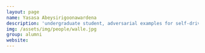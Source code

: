 ```yaml
---
layout: page
name: Yasasa Abeysirigoonawardena
description: 'undergraduate student, adversarial examples for self-driving simulators. <strong>next: Unity Game Engine</strong>' 
img: /assets/img/people/walle.jpg
group: alumni
website: 
---
```


